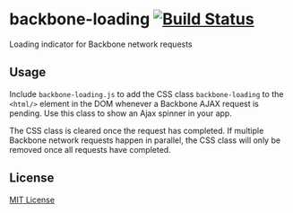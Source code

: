 # backbone-loading [![Build Status](https://secure.travis-ci.org/cofounders/backbone-loading.png?branch=master)](https://travis-ci.org/cofounders/backbone-loading)

Loading indicator for Backbone network requests

## Usage

Include `backbone-loading.js` to add the CSS class `backbone-loading` to the `<html/>` element in the DOM whenever a Backbone AJAX request is pending. Use this class to show an Ajax spinner in your app.

The CSS class is cleared once the request has completed. If multiple Backbone network requests happen in parallel, the CSS class will only be removed once all requests have completed.

## License

[MIT License](http://en.wikipedia.org/wiki/MIT_License)
